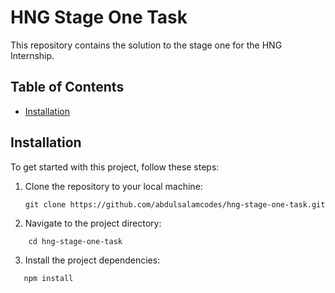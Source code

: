 # HNG Stage One Task

This repository contains the solution to the stage one for the HNG Internship.

## Table of Contents

- [Installation](#installation)


## Installation

To get started with this project, follow these steps:

1. Clone the repository to your local machine:
   ```
   git clone https://github.com/abdulsalamcodes/hng-stage-one-task.git

   ```
2. Navigate to the project directory:
```
    cd hng-stage-one-task
```
3. Install the project dependencies:
 ```
    npm install
 ```